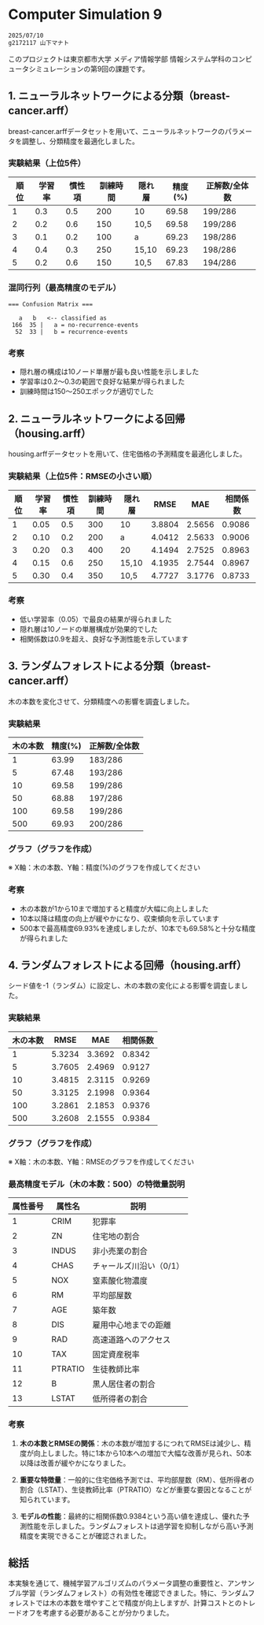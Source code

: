 # Computer Simulation 9

``` zsh
2025/07/10
g2172117 山下マナト
```

このプロジェクトは東京都市大学 メディア情報学部 情報システム学科のコンピュータシミュレーションの第9回の課題です。

## 1. ニューラルネットワークによる分類（breast-cancer.arff）

breast-cancer.arffデータセットを用いて、ニューラルネットワークのパラメータを調整し、分類精度を最適化しました。

### 実験結果（上位5件）

| 順位 | 学習率 | 慣性項 | 訓練時間 | 隠れ層 | 精度(%) | 正解数/全体数 |
|------|--------|--------|----------|--------|---------|---------------|
| 1    | 0.3    | 0.5    | 200      | 10     | 69.58   | 199/286       |
| 2    | 0.2    | 0.6    | 150      | 10,5   | 69.58   | 199/286       |
| 3    | 0.1    | 0.2    | 100      | a      | 69.23   | 198/286       |
| 4    | 0.4    | 0.3    | 250      | 15,10  | 69.23   | 198/286       |
| 5    | 0.2    | 0.6    | 150      | 10,5   | 67.83   | 194/286       |

### 混同行列（最高精度のモデル）

```
=== Confusion Matrix ===

   a   b   <-- classified as
 166  35 |   a = no-recurrence-events
  52  33 |   b = recurrence-events
```

### 考察
- 隠れ層の構成は10ノード単層が最も良い性能を示しました
- 学習率は0.2〜0.3の範囲で良好な結果が得られました
- 訓練時間は150〜250エポックが適切でした

## 2. ニューラルネットワークによる回帰（housing.arff）

housing.arffデータセットを用いて、住宅価格の予測精度を最適化しました。

### 実験結果（上位5件：RMSEの小さい順）

| 順位 | 学習率 | 慣性項 | 訓練時間 | 隠れ層 | RMSE    | MAE     | 相関係数 |
|------|--------|--------|----------|--------|---------|---------|----------|
| 1    | 0.05   | 0.5    | 300      | 10     | 3.8804  | 2.5656  | 0.9086   |
| 2    | 0.10   | 0.2    | 200      | a      | 4.0412  | 2.5633  | 0.9006   |
| 3    | 0.20   | 0.3    | 400      | 20     | 4.1494  | 2.7525  | 0.8963   |
| 4    | 0.15   | 0.6    | 250      | 15,10  | 4.1935  | 2.7544  | 0.8967   |
| 5    | 0.30   | 0.4    | 350      | 10,5   | 4.7727  | 3.1776  | 0.8733   |

### 考察
- 低い学習率（0.05）で最良の結果が得られました
- 隠れ層は10ノードの単層構成が効果的でした
- 相関係数は0.9を超え、良好な予測性能を示しています

## 3. ランダムフォレストによる分類（breast-cancer.arff）

木の本数を変化させて、分類精度への影響を調査しました。

### 実験結果

| 木の本数 | 精度(%) | 正解数/全体数 |
|----------|---------|---------------|
| 1        | 63.99   | 183/286       |
| 5        | 67.48   | 193/286       |
| 10       | 69.58   | 199/286       |
| 50       | 68.88   | 197/286       |
| 100      | 69.58   | 199/286       |
| 500      | 69.93   | 200/286       |

### グラフ（グラフを作成）
※ X軸：木の本数、Y軸：精度(%)のグラフを作成してください

### 考察
- 木の本数が1から10まで増加すると精度が大幅に向上しました
- 10本以降は精度の向上が緩やかになり、収束傾向を示しています
- 500本で最高精度69.93%を達成しましたが、10本でも69.58%と十分な精度が得られました

## 4. ランダムフォレストによる回帰（housing.arff）

シード値を-1（ランダム）に設定し、木の本数の変化による影響を調査しました。

### 実験結果

| 木の本数 | RMSE    | MAE     | 相関係数 |
|----------|---------|---------|----------|
| 1        | 5.3234  | 3.3692  | 0.8342   |
| 5        | 3.7605  | 2.4969  | 0.9127   |
| 10       | 3.4815  | 2.3115  | 0.9269   |
| 50       | 3.3125  | 2.1998  | 0.9364   |
| 100      | 3.2861  | 2.1853  | 0.9376   |
| 500      | 3.2608  | 2.1555  | 0.9384   |

### グラフ（グラフを作成）
※ X軸：木の本数、Y軸：RMSEのグラフを作成してください

### 最高精度モデル（木の本数：500）の特徴量説明

| 属性番号 | 属性名 | 説明 |
|----------|--------|------|
| 1 | CRIM | 犯罪率 |
| 2 | ZN | 住宅地の割合 |
| 3 | INDUS | 非小売業の割合 |
| 4 | CHAS | チャールズ川沿い（0/1） |
| 5 | NOX | 窒素酸化物濃度 |
| 6 | RM | 平均部屋数 |
| 7 | AGE | 築年数 |
| 8 | DIS | 雇用中心地までの距離 |
| 9 | RAD | 高速道路へのアクセス |
| 10 | TAX | 固定資産税率 |
| 11 | PTRATIO | 生徒教師比率 |
| 12 | B | 黒人居住者の割合 |
| 13 | LSTAT | 低所得者の割合 |

### 考察
1. **木の本数とRMSEの関係**：木の本数が増加するにつれてRMSEは減少し、精度が向上しました。特に1本から10本への増加で大幅な改善が見られ、50本以降は改善が緩やかになりました。

2. **重要な特徴量**：一般的に住宅価格予測では、平均部屋数（RM）、低所得者の割合（LSTAT）、生徒教師比率（PTRATIO）などが重要な要因となることが知られています。

3. **モデルの性能**：最終的に相関係数0.9384という高い値を達成し、優れた予測性能を示しました。ランダムフォレストは過学習を抑制しながら高い予測精度を実現できることが確認されました。

## 総括

本実験を通じて、機械学習アルゴリズムのパラメータ調整の重要性と、アンサンブル学習（ランダムフォレスト）の有効性を確認できました。特に、ランダムフォレストでは木の本数を増やすことで精度が向上しますが、計算コストとのトレードオフを考慮する必要があることが分かりました。
